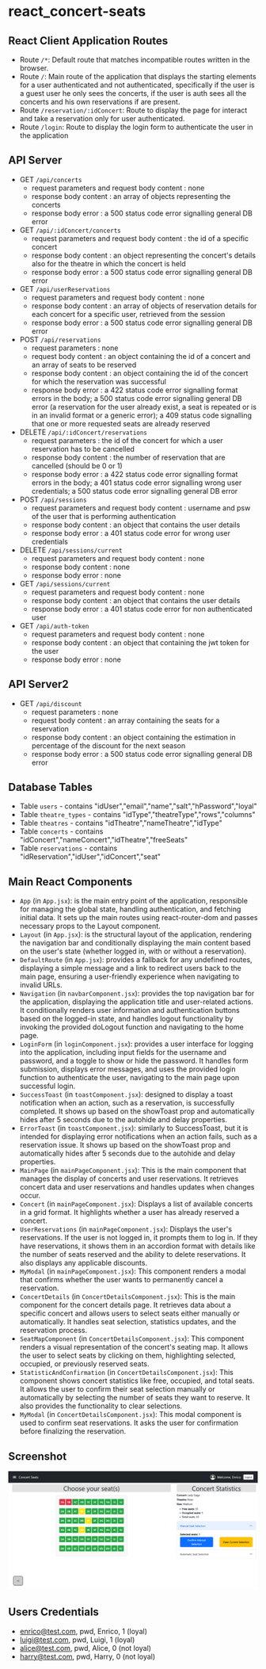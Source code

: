 # react_concert-seats

## React Client Application Routes

- Route `/*`: Default route that matches incompatible routes written in the browser.
- Route `/`: Main route of the application that displays the starting elements for a user authenticated and not authenticated, specifically if the user is a guest user he only sees the concerts, if the user is auth sees all the concerts and his own reservations if are present.
- Route `/reservation/:idConcert`: Route to display the page for interact and take a reservation only for user authenticated.
- Route `/login`: Route to display the login form to authenticate the user in the application

## API Server

- GET `/api/concerts`
  - request parameters and request body content : none
  - response body content : an array of objects representing the concerts
  - response body error : a 500 status code error signalling general DB error 
- GET `/api/:idConcert/concerts`
  - request parameters and request body content : the id of a specific concert
  - response body content : an object representing the concert's details also for the theatre in which the concert is held
  - response body error : a 500 status code error signalling general DB error 
- GET `/api/userReservations`
  - request parameters and request body content : none
  - response body content : an array of objects of reservation details for each concert for a specific user, retrieved from the session
  - response body error : a 500 status code error signalling general DB error 
- POST `/api/reservations`
  - request parameters : none
  - request body content : an object containing the id of a concert and an array of seats to be reserved
  - response body content : an object containing the id of the concert for which the reservation was successful
  - response body error : a 422 status code error signalling format errors in the body; a 500 status code error signalling general DB error (a reservation for the user already exist, a seat is repeated or is in an invalid format or a generic error); a 409 status code signalling that one or more requested seats are already reserved
- DELETE `/api/:idConcert/reservations`
  - request parameters : the id of the concert for which a user reservation has to be cancelled
  - response body content : the number of reservation that are cancelled (should be 0 or 1) 
  - response body error : a 422 status code error signalling format errors in the body; a 401 status code error signalling wrong user credentials; a 500 status code error signalling general DB error
- POST `/api/sessions`
  - request parameters and request body content : username and psw of the user that is performing authentication
  - response body content : an object that contains the user details
  - response body error : a 401 status code error for wrong user credentials
- DELETE `/api/sessions/current`
  - request parameters and request body content : none
  - response body content : none
  - response body error : none
- GET `/api/sessions/current`
  - request parameters and request body content : none
  - response body content : an object that contains the user details
  - response body error : a 401 status code error for non authenticated user
- GET `/api/auth-token`
  - request parameters and request body content : none
  - response body content : an object that containing the jwt token for the user
  - response body error : none

## API Server2

- GET `/api/discount`
  - request parameters : none
  - request body content : an array containing the seats for a reservation
  - response body content : an object containing the estimation in percentage of the discount for the next season
  - response body error : a 500 status code error signalling general DB error


## Database Tables

- Table `users` - contains "idUser","email","name","salt","hPassword","loyal"
- Table `theatre_types` - contains "idType","theatreType","rows","columns"
- Table `theatres` - contains "idTheatre","nameTheatre","idType"
- Table `concerts` - contains "idConcert","nameConcert","idTheatre","freeSeats"
- Table `reservations` - contains "idReservation","idUser","idConcert","seat"

## Main React Components

- `App` (in `App.jsx`): is the main entry point of the application, responsible for managing the global state, handling authentication, and fetching initial data. It sets up the main routes using react-router-dom and passes necessary props to the Layout component.
- `Layout` (in `App.jsx`): is the structural layout of the application, rendering the navigation bar and conditionally displaying the main content based on the user's state (whether logged in, with or without a reservation).
- `DefaultRoute` (in `App.jsx`): provides a fallback for any undefined routes, displaying a simple message and a link to redirect users back to the main page, ensuring a user-friendly experience when navigating to invalid URLs.
- `Navigation` (in `navbarComponent.jsx`): provides the top navigation bar for the application, displaying the application title and user-related actions. It conditionally renders user information and authentication buttons based on the logged-in state, and handles logout functionality by invoking the provided doLogout function and navigating to the home page.
- `LoginForm` (in `loginComponent.jsx`): provides a user interface for logging into the application, including input fields for the username and password, and a toggle to show or hide the password. It handles form submission, displays error messages, and uses the provided login function to authenticate the user, navigating to the main page upon successful login.
- `SuccessToast` (in `toastComponent.jsx`): designed to display a toast notification when an action, such as a reservation, is successfully completed. It shows up based on the showToast prop and automatically hides after 5 seconds due to the autohide and delay properties.
- `ErrorToast` (in `toastComponent.jsx`): similarly to SuccessToast, but it is intended for displaying error notifications when an action fails, such as a reservation issue. It shows up based on the showToast prop and automatically hides after 5 seconds due to the autohide and delay properties.
- `MainPage` (in `mainPageComponent.jsx`): This is the main component that manages the display of concerts and user reservations. It retrieves concert data and user reservations and handles updates when changes occur.
- `Concert` (in `mainPageComponent.jsx`): Displays a list of available concerts in a grid format. It highlights whether a user has already reserved a concert.
- `UserReservations` (in `mainPageComponent.jsx`): Displays the user's reservations. If the user is not logged in, it prompts them to log in. If they have reservations, it shows them in an accordion format with details like the number of seats reserved and the ability to delete reservations. It also displays any applicable discounts.
- `MyModal` (in `mainPageComponent.jsx`): This component renders a modal that confirms whether the user wants to permanently cancel a reservation.
- `ConcertDetails` (in `ConcertDetailsComponent.jsx`): This is the main component for the concert details page. It retrieves data about a specific concert and allows users to select seats either manually or automatically. It handles seat selection, statistics updates, and the reservation process.
- `SeatMapComponent` (in `ConcertDetailsComponent.jsx`): This component renders a visual representation of the concert's seating map. It allows the user to select seats by clicking on them, highlighting selected, occupied, or previously reserved seats.
- `StatisticAndConfirmation` (in `ConcertDetailsComponent.jsx`): This component shows concert statistics like free, occupied, and total seats. It allows the user to confirm their seat selection manually or automatically by selecting the number of seats they want to reserve. It also provides the functionality to clear selections.
- `MyModal` (in `ConcertDetailsComponent.jsx`): This modal component is used to confirm seat reservations. It asks the user for confirmation before finalizing the reservation.

## Screenshot

![Screenshot](./img/screenshot.png)

## Users Credentials

- enrico@test.com, pwd, Enrico, 1 (loyal)
- luigi@test.com, pwd, Luigi, 1 (loyal)
- alice@test.com, pwd, Alice, 0 (not loyal)
- harry@test.com, pwd, Harry, 0 (not loyal)

